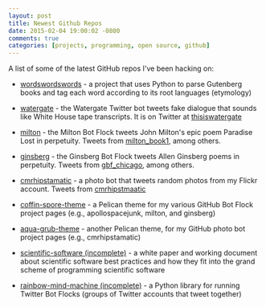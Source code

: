 ```yaml
---
layout: post
title: Newest Github Repos
date: 2015-02-04 19:00:02 -0800
comments: true
categories: [projects, programming, open source, github]
---
```


A list of some of the latest GitHub repos I've been hacking on:

* [wordswordswords](http://github.com/charlesreid1/wordswordswords) - a project
    that uses Python to parse Gutenberg books and tag each word according to its 
    root languages (etymology)

* [watergate](http://github.com/charlesreid1/watergate) - the Watergate Twitter bot
    tweets fake dialogue that sounds like White House tape transcripts. It is on Twitter at 
    [thisiswatergate](http://twitter.com/thisiswatergate)

* [milton](http://github.com/charlesreid1/milton) - the Milton Bot Flock tweets 
    John Milton's epic poem Paradise Lost in perpetuity. Tweets from [milton_book1](http://twitter.com/milton_book1), among others.

* [ginsberg](http://github.com/charlesreid1/ginsberg) - the Ginsberg Bot Flock tweets 
    Allen Ginsberg poems in perpetuity. Tweets from [gbf_chicago](http://twitter.com/gbf_chicago), among others.

* [cmrhipstamatic](http://github.com/charlesreid1/cmrhipstamatic) - a photo bot that 
    tweets random photos from my Flickr account. Tweets from [cmrhipstmaatic](http://twitter.com/cmrhipstamatic)

* [coffin-spore-theme](http://github.com/charlesreid1/coffin-spore-theme) - a Pelican theme
    for my various GitHub Bot Flock project pages (e.g., apollospacejunk, milton, and ginsberg)

* [aqua-grub-theme](http://github.com/charlesreid1/aqua-grub-theme) - another Pelican theme,
    for my GitHub photo bot project pages (e.g., cmrhipstamatic)

* [scientific-software (incomplete)](http://github.com/charlesreid1/scientific-software) - a white paper 
    and working document about scientific software best practices and how they fit into 
    the grand scheme of programming scientific software

* [rainbow-mind-machine (incomplete)](http://github.com/charlesreid1/rainbow-mind-machine) - a Python library
    for running Twitter Bot Flocks (groups of Twitter accounts that tweet together)



